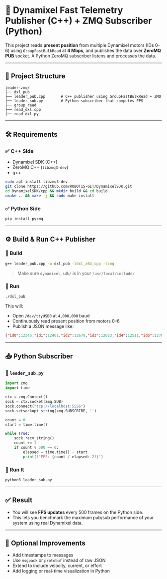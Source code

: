 
# 🦾 Dynamixel Fast Telemetry Publisher (C++) + ZMQ Subscriber (Python)

This project reads **present position** from multiple Dynamixel motors (IDs 0–6) using `GroupFastBulkRead` at **4 Mbps**, and publishes the data over **ZeroMQ PUB** socket. A Python ZeroMQ subscriber listens and processes the data.

---

## 📁 Project Structure

```
leader-zmq/
├── dxl_pub                
├── leader_pub.cpp       # C++ publisher using GroupFastBulkRead + ZMQ
├── leader_sub.py        # Python subscriber that computes FPS
├── group_read             
├── read_dxl.cpp
├── read_dxl.py
```

---

## 🛠️ Requirements

### ✅ C++ Side
- Dynamixel SDK (C++)
- ZeroMQ C++ (`libzmq3-dev`)
- g++

```bash
sudo apt install libzmq3-dev
git clone https://github.com/ROBOTIS-GIT/DynamixelSDK.git
cd DynamixelSDK/cpp && mkdir build && cd build
cmake .. && make -j && sudo make install
```

### ✅ Python Side
```bash
pip install pyzmq
```

---

## ⚙️ Build & Run C++ Publisher

### 🔹 Build
```bash
g++ leader_pub.cpp -o dxl_pub -ldxl_x64_cpp -lzmq
```

> Make sure `dynamixel_sdk/` is in your `/usr/local/include/`

### 🔹 Run
```bash
./dxl_pub
```

This will:
- Open `/dev/ttyUSB0` at `4,000,000` baud
- Continuously read present position from motors 0–6
- Publish a JSON message like:

```json
{"id0":12345,"id1":12401,"id2":12678,"id3":12023,"id4":12511,"id5":12789,"id6":12222}
```

---

## 📥 Python Subscriber

### 🔹 `leader_sub.py`

```python
import zmq
import time

ctx = zmq.Context()
sock = ctx.socket(zmq.SUB)
sock.connect("tcp://localhost:5556")
sock.setsockopt_string(zmq.SUBSCRIBE, '')

count = 0
start = time.time()

while True:
    sock.recv_string()
    count += 1
    if count % 500 == 0:
        elapsed = time.time() - start
        print(f"FPS: {count / elapsed:.2f}")
```

### 🔹 Run It
```bash
python3 leader_sub.py
```

---

## ✅ Result

- You will see **FPS updates** every 500 frames on the Python side.
- This lets you benchmark the maximum pub/sub performance of your system using real Dynamixel data.

---

## 🚀 Optional Improvements

- Add timestamps to messages
- Use `msgpack` or `protobuf` instead of raw JSON
- Extend to include velocity, current, or effort
- Add logging or real-time visualization in Python